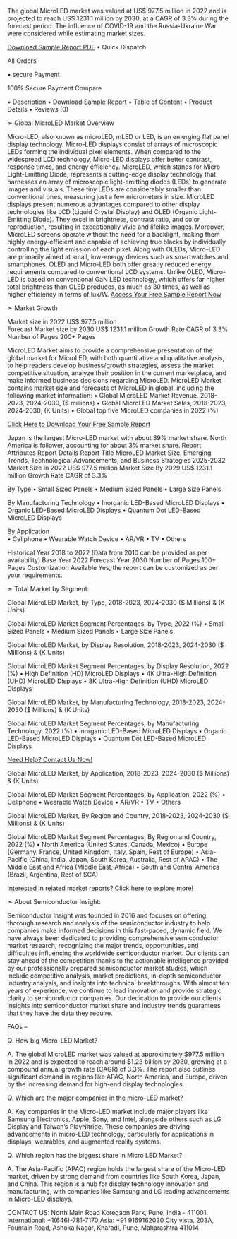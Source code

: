 The global MicroLED market was valued at US$ 977.5 million in 2022 and is projected to reach US$ 1231.1 million by 2030, at a CAGR of 3.3% during the forecast period. The influence of COVID-19 and the Russia-Ukraine War were considered while estimating market sizes.

[Download Sample Report PDF](https://semiconductorinsight.com/report/microled-market/)
•	Quick Dispatch

All Orders

•	secure Payment

100% Secure Payment
Compare

•	Description
•	Download Sample Report
•	Table of Content
•	Product Details
•	Reviews (0)

➣ Global MicroLED Market Overview

Micro-LED, also known as microLED, mLED or LED, is an emerging flat panel display technology. Micro-LED displays consist of arrays of microscopic LEDs forming the individual pixel elements. When compared to the widespread LCD technology, Micro-LED displays offer better contrast, response times, and energy efficiency.
MicroLED, which stands for Micro Light-Emitting Diode, represents a cutting-edge display technology that harnesses an array of microscopic light-emitting diodes (LEDs) to generate images and visuals. These tiny LEDs are considerably smaller than conventional ones, measuring just a few micrometers in size.
MicroLED displays present numerous advantages compared to other display technologies like LCD (Liquid Crystal Display) and OLED (Organic Light-Emitting Diode). They excel in brightness, contrast ratio, and color reproduction, resulting in exceptionally vivid and lifelike images. Moreover, MicroLED screens operate without the need for a backlight, making them highly energy-efficient and capable of achieving true blacks by individually controlling the light emission of each pixel.
Along with OLEDs, Micro-LED are primarily aimed at small, low-energy devices such as smartwatches and smartphones. OLED and Micro-LED both offer greatly reduced energy requirements compared to conventional LCD systems. Unlike OLED, Micro-LED is based on conventional GaN LED technology, which offers far higher total brightness than OLED produces, as much as 30 times, as well as higher efficiency in terms of lux/W.
[Access Your Free Sample Report Now]([url](https://semiconductorinsight.com/report/microled-market/))

➣ Market Growth

Market size in 2022	US$ 977.5 million	
Forecast Market size by 2030	US$ 1231.1 million
Growth Rate	CAGR of 3.3%	
Number of Pages	200+ Pages

MicroLED Market aims to provide a comprehensive presentation of the global market for MicroLED, with both quantitative and qualitative analysis, to help readers develop business/growth strategies, assess the market competitive situation, analyze their position in the current marketplace, and make informed business decisions regarding MicroLED. MicroLED Market contains market size and forecasts of MicroLED in global, including the following market information:
•	Global MicroLED Market Revenue, 2018-2023, 2024-2030, ($ millions)
•	Global MicroLED Market Sales, 2018-2023, 2024-2030, (K Units)
•	Global top five MicroLED companies in 2022 (%)

[Click Here to Download Your Free Sample Report]([url](https://semiconductorinsight.com/report/microled-market/))

Japan is the largest Micro-LED market with about 39% market share. North America is follower, accounting for about 3% market share.
Report Attributes	Report Details
Report Title	MicroLED Market Size, Emerging Trends, Technological Advancements, and Business Strategies 2025-2032
Market Size In 2022	US$ 977.5 million
Market Size By 2029	US$ 1231.1 million
Growth Rate	CAGR of 3.3%

By Type
•	Small Sized Panels
•	Medium Sized Panels
•	Large Size Panels

By Manufacturing Technology	
•	Inorganic LED-Based MicroLED Displays
•	Organic LED-Based MicroLED Displays
•	Quantum Dot LED-Based MicroLED Displays

By Application	
•	Cellphone
•	Wearable Watch Device
•	AR/VR
•	TV
•	Others

Historical Year	2018 to 2022 (Data from 2010 can be provided as per availability)
Base Year	2022
Forecast Year	2030
Number of Pages	100+ Pages
Customization Available	Yes, the report can be customized as per your requirements.

➣ Total Market by Segment:

Global MicroLED Market, by Type, 2018-2023, 2024-2030 ($ Millions) & (K Units)

Global MicroLED Market Segment Percentages, by Type, 2022 (%)
•	Small Sized Panels
•	Medium Sized Panels
•	Large Size Panels

Global MicroLED Market, by Display Resolution, 2018-2023, 2024-2030 ($ Millions) & (K Units)

Global MicroLED Market Segment Percentages, by Display Resolution, 2022 (%)
•	High Definition (HD) MicroLED Displays
•	4K Ultra-High Definition (UHD) MicroLED Displays
•	8K Ultra-High Definition (UHD) MicroLED Displays

Global MicroLED Market, by Manufacturing Technology, 2018-2023, 2024-2030 ($ Millions) & (K Units)

Global MicroLED Market Segment Percentages, by Manufacturing Technology, 2022 (%)
•	Inorganic LED-Based MicroLED Displays
•	Organic LED-Based MicroLED Displays
•	Quantum Dot LED-Based MicroLED Displays

[Need Help? Contact Us Now!]([url](https://semiconductorinsight.com/report/microled-market/))

Global MicroLED Market, by Application, 2018-2023, 2024-2030 ($ Millions) & (K Units)

Global MicroLED Market Segment Percentages, by Application, 2022 (%)
•	Cellphone
•	Wearable Watch Device
•	AR/VR
•	TV
•	Others

Global MicroLED Market, By Region and Country, 2018-2023, 2024-2030 ($ Millions) & (K Units)

Global MicroLED Market Segment Percentages, By Region and Country, 2022 (%)
•	North America (United States, Canada, Mexico)
•	Europe (Germany, France, United Kingdom, Italy, Spain, Rest of Europe)
•	Asia-Pacific (China, India, Japan, South Korea, Australia, Rest of APAC)
•	The Middle East and Africa (Middle East, Africa)
•	South and Central America (Brazil, Argentina, Rest of SCA)

[Interested in related market reports? Click here to explore more!]([url](https://semiconductorinsight.com/report/microled-market/)
)

➣ About Semiconductor Insight:

Semiconductor Insight was founded in 2016 and focuses on offering thorough research and analysis of the semiconductor industry to help companies make informed decisions in this fast-paced, dynamic field. We have always been dedicated to providing comprehensive semiconductor market research, recognizing the major trends, opportunities, and difficulties influencing the worldwide semiconductor market.
Our clients can stay ahead of the competition thanks to the actionable intelligence provided by our professionally prepared semiconductor market studies, which include competitive analysis, market predictions, in-depth semiconductor industry analysis, and insights into technical breakthroughs. With almost ten years of experience, we continue to lead innovation and provide strategic clarity to semiconductor companies.
Our dedication to provide our clients insights into semiconductor market share and industry trends guarantees that they have the data they require.
 
FAQs –
 
Q. How big Micro-LED Market?

A. The global MicroLED market was valued at approximately $977.5 million in 2022 and is expected to reach around $1.23 billion by 2030, growing at a compound annual growth rate (CAGR) of 3.3%. The report also outlines significant demand in regions like APAC, North America, and Europe, driven by the increasing demand for high-end display technologies.

Q. Which are the major companies in the micro-LED market?

A. Key companies in the Micro-LED market include major players like Samsung Electronics, Apple, Sony, and Intel, alongside others such as LG Display and Taiwan’s PlayNitride. These companies are driving advancements in micro-LED technology, particularly for applications in displays, wearables, and augmented reality systems.

Q. Which region has the biggest share in Micro LED Market?

A. The Asia-Pacific (APAC) region holds the largest share of the Micro-LED market, driven by strong demand from countries like South Korea, Japan, and China. This region is a hub for display technology innovation and manufacturing, with companies like Samsung and LG leading advancements in Micro-LED displays.

CONTACT US:
North Main Road Koregaon Park, Pune, India - 411001.
International: +1(646)-781-7170
Asia: +91 9169162030
City vista, 203A, Fountain Road, Ashoka Nagar, Kharadi, Pune, Maharashtra 411014
